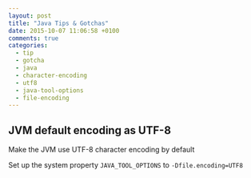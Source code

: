 ```yaml
---
layout: post
title: "Java Tips & Gotchas"
date: 2015-10-07 11:06:58 +0100
comments: true
categories: 
  - tip
  - gotcha
  - java
  - character-encoding
  - utf8
  - java-tool-options
  - file-encoding
---
```


## JVM default encoding as UTF-8

Make the JVM use UTF-8 character encoding by default 

Set up the system property ``JAVA_TOOL_OPTIONS`` to ``-Dfile.encoding=UTF8``